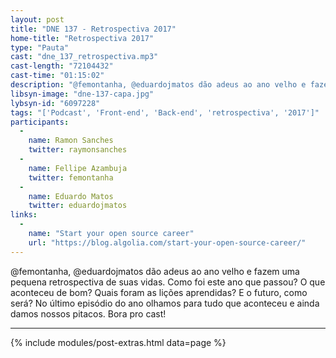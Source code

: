 ```yaml
---
layout: post
title: "DNE 137 - Retrospectiva 2017"
home-title: "Retrospectiva 2017"
type: "Pauta"
cast: "dne_137_retrospectiva.mp3"
cast-length: "72104432"
cast-time: "01:15:02"
description: "@femontanha, @eduardojmatos dão adeus ao ano velho e fazem uma pequena retrospectiva de suas vidas. Como foi este ano que passou? O que aconteceu de bom? Quais foram as lições aprendidas? E o futuro, como será? No último episódio do ano olhamos para tudo que aconteceu e ainda damos nossos pitacos. Bora pro cast!"
libsyn-image: "dne-137-capa.jpg"
lybsyn-id: "6097228"
tags: "['Podcast', 'Front-end', 'Back-end', 'retrospectiva', '2017']"
participants:
  -
    name: Ramon Sanches
    twitter: raymonsanches
  -
    name: Fellipe Azambuja
    twitter: femontanha
  -
    name: Eduardo Matos
    twitter: eduardojmatos
links:
  -
    name: "Start your open source career"
    url: "https://blog.algolia.com/start-your-open-source-career/"
---
```


@femontanha, @eduardojmatos dão adeus ao ano velho e fazem uma pequena retrospectiva de suas vidas. Como foi este ano que passou? O que aconteceu de bom? Quais foram as lições aprendidas? E o futuro, como será? No último episódio do ano olhamos para tudo que aconteceu e ainda damos nossos pitacos. Bora pro cast!

---

{% include modules/post-extras.html data=page %}
